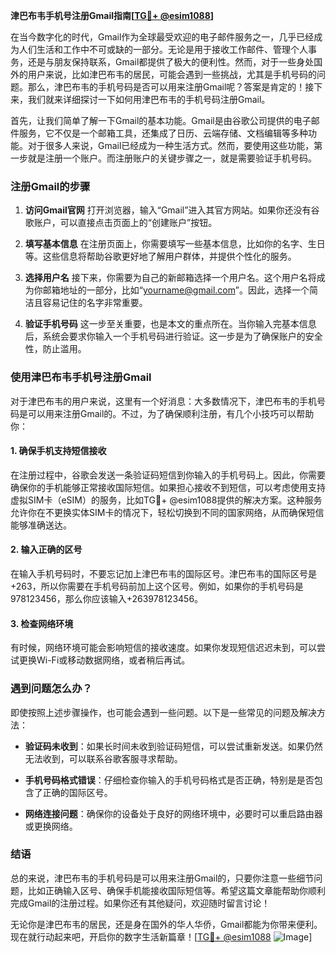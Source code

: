 **津巴布韦手机号注册Gmail指南[[TG💪+ @esim1088](https://t.me/s/esim1088)]**

在当今数字化的时代，Gmail作为全球最受欢迎的电子邮件服务之一，几乎已经成为人们生活和工作中不可或缺的一部分。无论是用于接收工作邮件、管理个人事务，还是与朋友保持联系，Gmail都提供了极大的便利性。然而，对于一些身处国外的用户来说，比如津巴布韦的居民，可能会遇到一些挑战，尤其是手机号码的问题。那么，津巴布韦的手机号码是否可以用来注册Gmail呢？答案是肯定的！接下来，我们就来详细探讨一下如何用津巴布韦的手机号码注册Gmail。

首先，让我们简单了解一下Gmail的基本功能。Gmail是由谷歌公司提供的电子邮件服务，它不仅是一个邮箱工具，还集成了日历、云端存储、文档编辑等多种功能。对于很多人来说，Gmail已经成为一种生活方式。然而，要使用这些功能，第一步就是注册一个账户。而注册账户的关键步骤之一，就是需要验证手机号码。

### 注册Gmail的步骤

1. **访问Gmail官网**
   打开浏览器，输入“Gmail”进入其官方网站。如果你还没有谷歌账户，可以直接点击页面上的“创建账户”按钮。

2. **填写基本信息**
   在注册页面上，你需要填写一些基本信息，比如你的名字、生日等。这些信息将帮助谷歌更好地了解用户群体，并提供个性化的服务。

3. **选择用户名**
   接下来，你需要为自己的新邮箱选择一个用户名。这个用户名将成为你邮箱地址的一部分，比如“yourname@gmail.com”。因此，选择一个简洁且容易记住的名字非常重要。

4. **验证手机号码**
   这一步至关重要，也是本文的重点所在。当你输入完基本信息后，系统会要求你输入一个手机号码进行验证。这一步是为了确保账户的安全性，防止滥用。

### 使用津巴布韦手机号注册Gmail

对于津巴布韦的用户来说，这里有一个好消息：大多数情况下，津巴布韦的手机号码是可以用来注册Gmail的。不过，为了确保顺利注册，有几个小技巧可以帮助你：

#### 1. 确保手机支持短信接收
在注册过程中，谷歌会发送一条验证码短信到你输入的手机号码上。因此，你需要确保你的手机能够正常接收国际短信。如果担心接收不到短信，可以考虑使用支持虚拟SIM卡（eSIM）的服务，比如TG💪+ @esim1088提供的解决方案。这种服务允许你在不更换实体SIM卡的情况下，轻松切换到不同的国家网络，从而确保短信能够准确送达。

#### 2. 输入正确的区号
在输入手机号码时，不要忘记加上津巴布韦的国际区号。津巴布韦的国际区号是+263，所以你需要在手机号码前加上这个区号。例如，如果你的手机号码是978123456，那么你应该输入+263978123456。

#### 3. 检查网络环境
有时候，网络环境可能会影响短信的接收速度。如果你发现短信迟迟未到，可以尝试更换Wi-Fi或移动数据网络，或者稍后再试。

### 遇到问题怎么办？

即使按照上述步骤操作，也可能会遇到一些问题。以下是一些常见的问题及解决方法：

- **验证码未收到**：如果长时间未收到验证码短信，可以尝试重新发送。如果仍然无法收到，可以联系谷歌客服寻求帮助。
  
- **手机号码格式错误**：仔细检查你输入的手机号码格式是否正确，特别是是否包含了正确的国际区号。

- **网络连接问题**：确保你的设备处于良好的网络环境中，必要时可以重启路由器或更换网络。

### 结语

总的来说，津巴布韦的手机号码是可以用来注册Gmail的，只要你注意一些细节问题，比如正确输入区号、确保手机能接收国际短信等。希望这篇文章能帮助你顺利完成Gmail的注册过程。如果你还有其他疑问，欢迎随时留言讨论！

无论你是津巴布韦的居民，还是身在国外的华人华侨，Gmail都能为你带来便利。现在就行动起来吧，开启你的数字生活新篇章！[[TG💪+ @esim1088](https://t.me/s/esim1088) ![Image](https://i.postimg.cc/4NQfJmqS/Snipaste-2025-05-13-00-14-12.png)]